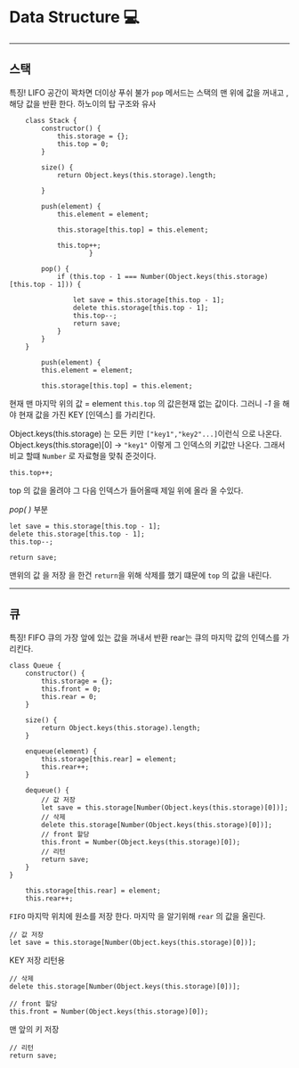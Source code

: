 
# Data Structure 💻

<hr>

## 스택
특징!
        LIFO 
        공간이 꽉차면 더이상 푸쉬 불가
        `pop` 메서드는 스택의 맨 위에 값을 꺼내고 , 해당 값을 반환 한다.
        하노이의 탑 구조와 유사 

```
    class Stack {
        constructor() {
            this.storage = {};
            this.top = 0;
        }

        size() {
            return Object.keys(this.storage).length;
            
        }

        push(element) {
            this.element = element;

            this.storage[this.top] = this.element;
            
            this.top++;
                    }

        pop() {
            if (this.top - 1 === Number(Object.keys(this.storage)[this.top - 1])) {
            
                let save = this.storage[this.top - 1];
                delete this.storage[this.top - 1];
                this.top--;
                return save;
            }
        }
    }
```

```
        push(element) {
        this.element = element;

        this.storage[this.top] = this.element;        
```
현재 맨 마지막 위의 값 = element
`this.top` 의 값은현재 없는 값이다. 그러니 *-1* 을 해야 현재 
값을 가진 KEY [인덱스] 를 가리킨다. 

Object.keys(this.storage) 는 모든 키만 `["key1","key2"...]`이런식 으로 나온다.
Object.keys(this.storage)[0] -> `"key1"` 이렇게
그 인덱스의 키값만 나온다.
그래서 비교 할떄 `Number` 로 자료형을 맞춰 준것이다.

```
this.top++;
```
 top 의 값을 올려야 그 다음 인덱스가 들어올때 제일 위에 올라 올 수있다.

*pop( )*  부분

```
let save = this.storage[this.top - 1];
delete this.storage[this.top - 1];
this.top--;

return save;
```

맨위의 값  을 저장 을 한건 `return`을 위해 
삭제를 했기 떄문에 `top` 의 값을 내린다.

---

## 큐

특징!
        FIFO
        큐의 가장 앞에 있는 값을 꺼내서 반환
        rear는 큐의 마지막 값의 인덱스를 가리킨다.

```
class Queue {
    constructor() {
        this.storage = {};
        this.front = 0;
        this.rear = 0;
    }

    size() {
        return Object.keys(this.storage).length;
    }

    enqueue(element) {
        this.storage[this.rear] = element;
        this.rear++;
    }

    dequeue() {
        // 값 저장
        let save = this.storage[Number(Object.keys(this.storage)[0])];
        // 삭제
        delete this.storage[Number(Object.keys(this.storage)[0])];
        // front 할당
        this.front = Number(Object.keys(this.storage)[0]);
        // 리턴
        return save;
    }
}
```

```
    this.storage[this.rear] = element;
    this.rear++;
```

`FIFO`
    마지막 위치에 원소를 저장 한다.
    마지막 을 알기위해 `rear` 의 값을 올린다.

```
// 값 저장
let save = this.storage[Number(Object.keys(this.storage)[0])];
```
KEY 저장 리턴용 
```
// 삭제
delete this.storage[Number(Object.keys(this.storage)[0])];
```
```
// front 할당
this.front = Number(Object.keys(this.storage)[0]);
```
맨 앞의 키 저장 
```
// 리턴
return save;
```
    
    
